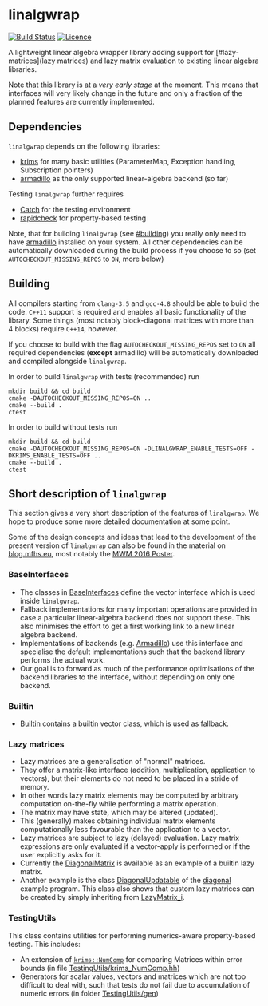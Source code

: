 # linalgwrap
[![Build Status](https://travis-ci.org/linalgwrap/linalgwrap.svg?branch=master)](https://travis-ci.org/linalgwrap/linalgwrap) [![Licence](https://img.shields.io/github/license/linalgwrap/linalgwrap.svg)](LICENCE)

A lightweight linear algebra wrapper library adding support for [#lazy-matrices](lazy matrices)
and lazy matrix evaluation to existing linear algebra libraries.

Note that this library is at a *very early stage* at the moment.
This means that interfaces will very likely change in the future
and only a fraction of the planned features are currently implemented.

## Dependencies
``linalgwrap`` depends on the following libraries:
- [krims](https://linalgwrap.org/krims) for many basic utilities
  (ParameterMap, Exception handling, Subscription pointers)
- [armadillo](http://arma.sourceforge.net/) as the only supported
  linear-algebra backend (so far)

Testing ``linalgwrap`` further requires
- [Catch](https://github.com/philsquared/Catch/) for the testing environment
- [rapidcheck](https://github.com/emil-e/rapidcheck) for property-based testing

Note, that for building ``linalgwrap`` (see [#building](below)) you really only need to have
[armadillo](http://arma.sourceforge.net/) installed on your system.
All other dependencies can be automatically downloaded during the build process
if you choose to so (set ``AUTOCHECKOUT_MISSING_REPOS`` to ``ON``,
more below)

## Building
All compilers starting from ``clang-3.5`` and ``gcc-4.8`` should be able to build the code.
``C++11`` support is required and enables all basic functionality of the library.
Some things (most notably block-diagonal matrices with more than 4 blocks)
require ``C++14``, however.

If you choose to build with the flag ``AUTOCHECKOUT_MISSING_REPOS`` set to ``ON``
all required dependencies (**except** armadillo) will be automatically downloaded
and compiled alongside ``linalgwrap``.

In order to build ``linalgwrap`` with tests (recommended) run
```
mkdir build && cd build
cmake -DAUTOCHECKOUT_MISSING_REPOS=ON ..
cmake --build .
ctest
```

In order to build without tests run
```
mkdir build && cd build
cmake -DAUTOCHECKOUT_MISSING_REPOS=ON -DLINALGWRAP_ENABLE_TESTS=OFF -DKRIMS_ENABLE_TESTS=OFF ..
cmake --build .
ctest
```

## Short description of ``linalgwrap``
This section gives a very short description of the features of
``linalgwrap``.
We hope to produce some more detailed documentation at some point.

Some of the design concepts and ideas that lead to the development
of the present version of ``linalgwrap`` can also be found in the material on
[blog.mfhs.eu](http://blog.mfhs.eu/uploads-publications/#Linalgwrap),
most notably the [MWM 2016 Poster](http://docs.mfhs.eu/conferences/2016_mwm/linalgwrap_lazy_linear_algebra_library.pdf).

### BaseInterfaces
- The classes in [BaseInterfaces](src/linalgwrap/BaseInterfaces)
  define the vector interface which is used inside ``linalgwrap``.
- Fallback implementations for many important operations are provided
  in case a particular linear-algebra backend does not support these.
  This also minimises the effort to get a first working link to a new
  linear algebra backend.
- Implementations of backends (e.g. [Armadillo](src/linalgwrap/Armadillo))
  use this interface and specialise the default implementations
  such that the backend library performs the actual work.
- Our goal is to forward as much of the performance optimisations of the
  backend libraries to the interface, without depending on only
  one backend.

### Builtin
- [Builtin](src/linalgwrap/Builtin) contains a builtin vector class,
  which is used as fallback.

### Lazy matrices
- Lazy matrices are a generalisation of "normal" matrices.
- They offer a matrix-like interface
  (addition, multiplication, application to vectors),
  but their elements do not need to be placed in a
  stride of memory.
- In other words lazy matrix elements may be computed by
  arbitrary computation on-the-fly while performing a
  matrix operation.
- The matrix may have state, which may be altered (updated).
- This (generally) makes obtaining individual matrix elements
  computationally less favourable than the application to
  a vector.
- Lazy matrices are subject to lazy (delayed) evaluation.
  Lazy matrix expressions are only evaluated if a
  vector-apply is performed or if the
  user explicitly asks for it.
- Currently the [DiagonalMatrix](src/linalgwrap/DiagonalMatrix.hh)
  is available as an example of a builtin lazy matrix.
- Another example is the class [DiagonalUpdatable](examples/diagonal/DiagonalUpdatable.hh)
  of the [diagonal](examples/diagonal) example program.
  This class also shows that custom lazy matrices can be created
  by simply inheriting from [LazyMatrix_i](src/linalgwrap/LazyMatrix_i.hh).

### TestingUtils
This class contains utilities for performing numerics-aware
property-based testing. This includes:
- An extension of [``krims::NumComp``](https://linalgwrap.org/krims/#performing-floating-point-comparisons)
  for comparing Matrices within error bounds (in file [TestingUtils/krims_NumComp.hh](src/linalgwrap/TestingUtils/krims_NumComp.hh))
- Generators for scalar values, vectors and matrices which are
  not too difficult to deal with,
  such that tests do not fail due to accumulation of numeric errors
  (in folder [TestingUtils/gen](src/linalgwrap/TestingUtils/gen))
